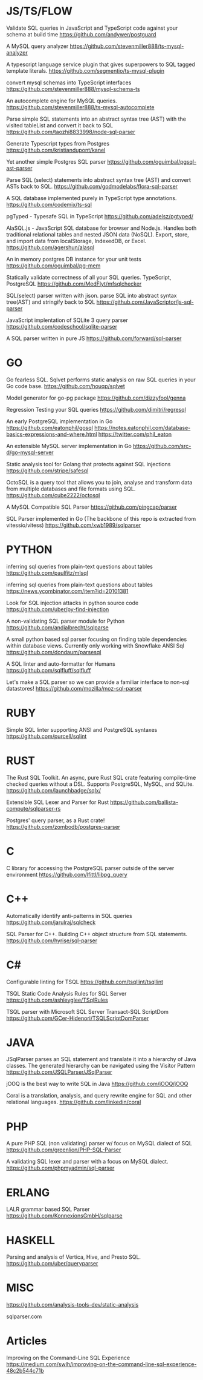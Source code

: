 # JS/TS/FLOW

Validate SQL queries in JavaScript and TypeScript code against your schema at build time
https://github.com/andywer/postguard


A MySQL query analyzer
https://github.com/stevenmiller888/ts-mysql-analyzer


A typescript language service plugin that gives superpowers to SQL tagged template literals.
https://github.com/segmentio/ts-mysql-plugin


convert mysql schemas into TypeScript interfaces
https://github.com/stevenmiller888/mysql-schema-ts

An autocomplete engine for MySQL queries.
https://github.com/stevenmiller888/ts-mysql-autocomplete


Parse simple SQL statements into an abstract syntax tree (AST) with the visited tableList and convert it back to SQL
https://github.com/taozhi8833998/node-sql-parser


Generate Typescript types from Postgres
https://github.com/kristiandupont/kanel


Yet another simple Postgres SQL parser
https://github.com/oguimbal/pgsql-ast-parser


Parse SQL (select) statements into abstract syntax tree (AST) and convert ASTs back to SQL.
https://github.com/godmodelabs/flora-sql-parser


A SQL database implemented purely in TypeScript type annotations.
https://github.com/codemix/ts-sql


pgTyped - Typesafe SQL in TypeScript
https://github.com/adelsz/pgtyped/


AlaSQL.js - JavaScript SQL database for browser and Node.js. Handles both traditional relational tables and nested JSON data (NoSQL). Export, store, and import data from localStorage, IndexedDB, or Excel.
https://github.com/agershun/alasql


An in memory postgres DB instance for your unit tests
https://github.com/oguimbal/pg-mem


Statically validate correctness of all your SQL queries. TypeScript, PostgreSQL
https://github.com/MedFlyt/mfsqlchecker

SQL(select) parser written with jison. parse SQL into abstract syntax tree(AST) and stringify back to SQL
https://github.com/JavaScriptor/js-sql-parser


JavaScript implentation of SQLite 3 query parser
https://github.com/codeschool/sqlite-parser


A SQL parser written in pure JS
https://github.com/forward/sql-parser


# GO

Go fearless SQL. Sqlvet performs static analysis on raw SQL queries in your Go code base.
https://github.com/houqp/sqlvet


Model generator for go-pg package
https://github.com/dizzyfool/genna


Regression Testing your SQL queries
https://github.com/dimitri/regresql


An early PostgreSQL implementation in Go
https://github.com/eatonphil/gosql
https://notes.eatonphil.com/database-basics-expressions-and-where.html
https://twitter.com/phil_eaton


An extensible MySQL server implementation in Go
https://github.com/src-d/go-mysql-server


Static analysis tool for Golang that protects against SQL injections
https://github.com/stripe/safesql


OctoSQL is a query tool that allows you to join, analyse and transform data from multiple databases and file formats using SQL.
https://github.com/cube2222/octosql


A MySQL Compatible SQL Parser
https://github.com/pingcap/parser


SQL Parser implemented in Go (The backbone of this repo is extracted from vitessio/vitess)
https://github.com/xwb1989/sqlparser

# PYTHON

inferring sql queries from plain-text questions about tables
https://github.com/paulfitz/mlsql

inferring sql queries from plain-text questions about tables
https://news.ycombinator.com/item?id=20101381

Look for SQL injection attacks in python source code
https://github.com/uber/py-find-injection

A non-validating SQL parser module for Python
https://github.com/andialbrecht/sqlparse

A small python based sql parser focusing on finding table dependencies within database views. Currently only working with Snowflake ANSI Sql
https://github.com/dondaum/parsesql

A SQL linter and auto-formatter for Humans
https://github.com/sqlfluff/sqlfluff

Let's make a SQL parser so we can provide a familiar interface to non-sql datastores!
https://github.com/mozilla/moz-sql-parser


# RUBY
Simple SQL linter supporting ANSI and PostgreSQL syntaxes
https://github.com/purcell/sqlint


# RUST
The Rust SQL Toolkit. An async, pure Rust SQL crate featuring compile-time checked queries without a DSL. Supports PostgreSQL, MySQL, and SQLite.
https://github.com/launchbadge/sqlx/


Extensible SQL Lexer and Parser for Rust
https://github.com/ballista-compute/sqlparser-rs

Postgres' query parser, as a Rust crate!
https://github.com/zombodb/postgres-parser


# C
C library for accessing the PostgreSQL parser outside of the server environment
https://github.com/lfittl/libpg_query

# C++
Automatically identify anti-patterns in SQL queries
https://github.com/jarulraj/sqlcheck


SQL Parser for C++. Building C++ object structure from SQL statements.
https://github.com/hyrise/sql-parser


# C#
Configurable linting for TSQL
https://github.com/tsqllint/tsqllint

TSQL Static Code Analysis Rules for SQL Server
https://github.com/ashleyglee/TSqlRules

TSQL parser with Microsoft SQL Server Transact-SQL ScriptDom
https://github.com/GCer-Hidenori/TSQLScriptDomParser


# JAVA
JSqlParser parses an SQL statement and translate it into a hierarchy of Java classes. The generated hierarchy can be navigated using the Visitor Pattern
https://github.com/JSQLParser/JSqlParser

jOOQ is the best way to write SQL in Java
https://github.com/jOOQ/jOOQ

Coral is a translation, analysis, and query rewrite engine for SQL and other relational languages.
https://github.com/linkedin/coral


# PHP
A pure PHP SQL (non validating) parser w/ focus on MySQL dialect of SQL
https://github.com/greenlion/PHP-SQL-Parser


A validating SQL lexer and parser with a focus on MySQL dialect.
https://github.com/phpmyadmin/sql-parser


# ERLANG
LALR grammar based SQL Parser
https://github.com/KonnexionsGmbH/sqlparse


# HASKELL
Parsing and analysis of Vertica, Hive, and Presto SQL.
https://github.com/uber/queryparser


# MISC
https://github.com/analysis-tools-dev/static-analysis

sqlparser.com


# Articles
Improving on the Command-Line SQL Experience
https://medium.com/swlh/improving-on-the-command-line-sql-experience-48c2b544c71b